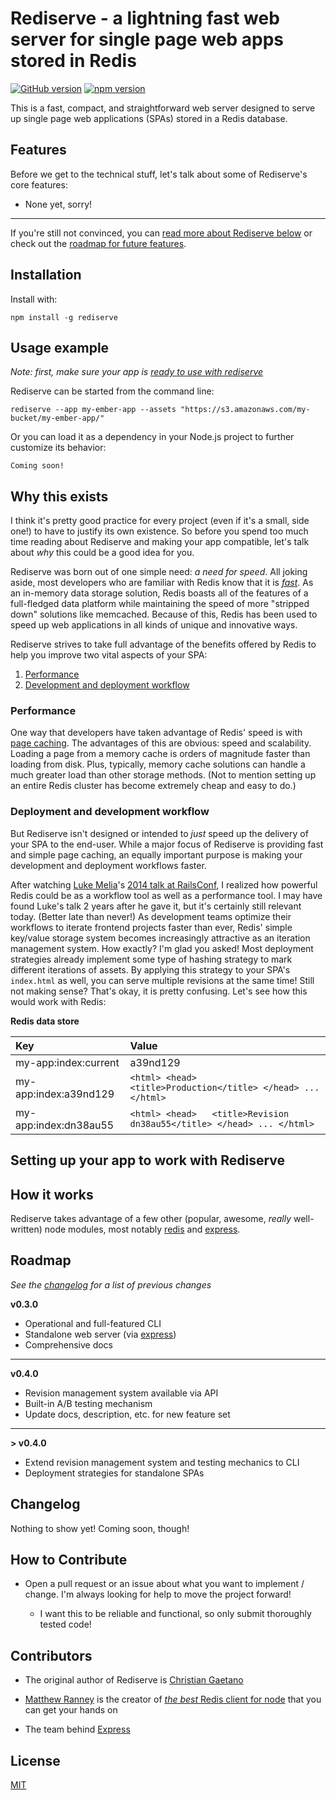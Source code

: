 # Rediserve - a lightning fast web server for single page web apps stored in Redis

[![GitHub version](https://badge.fury.io/gh/cgatno%2Frediserve.svg)](https://badge.fury.io/gh/cgatno%2Frediserve) [![npm version](https://badge.fury.io/js/rediserve.svg)](https://badge.fury.io/js/rediserve)

This is a fast, compact, and straightforward web server designed to serve up single page web applications (SPAs) stored in a Redis database.

## Features

Before we get to the technical stuff, let's talk about some of Rediserve's core features:
- None yet, sorry!

---
If you're still not convinced, you can [read more about Rediserve below](#why-this-exists) or check out the [roadmap for future features](#roadmap).

## Installation

Install with:

```
npm install -g rediserve
```

## Usage example

_Note: first, make sure your app is [ready to use with rediserve](#setting-up-your-app-to-work-with-Rediserve)_

Rediserve can be started from the command line:

```
rediserve --app my-ember-app --assets "https://s3.amazonaws.com/my-bucket/my-ember-app/"
```

Or you can load it as a dependency in your Node.js project to further customize its behavior:

```
Coming soon!
```

## Why this exists

I think it's pretty good practice for every project (even if it's a small, side one!) to have to justify its own existence. So before you spend too much time reading about Rediserve and making your app compatible, let's talk about _why_ this could be a good idea for you.

Rediserve was born out of one simple need: _a need for speed_. All joking aside, most developers who are familiar with Redis know that it is [_fast_](https://redis.io/topics/benchmarks). As an in-memory data storage solution, Redis boasts all of the features of a full-fledged data platform while maintaining the speed of more "stripped down" solutions like memcached. Because of this, Redis has been used to speed up web applications in all kinds of unique and innovative ways.

Rediserve strives to take full advantage of the benefits offered by Redis to help you improve two vital aspects of your SPA:

1. [Performance](#performance)
2. [Development and deployment workflow](#deployment-and-development-workflow)

### Performance

One way that developers have taken advantage of Redis' speed is with [page caching](https://redislabs.com/ebook/redis-in-action/part-1-getting-started/chapter-2-anatomy-of-a-redis-web-application/2-3-web-page-caching). The advantages of this are obvious: speed and scalability. Loading a page from a memory cache is orders of magnitude faster than loading from disk. Plus, typically, memory cache solutions can handle a much greater load than other storage methods. (Not to mention setting up an entire Redis cluster has become extremely cheap and easy to do.)

### Deployment and development workflow

But Rediserve isn't designed or intended to _just_ speed up the delivery of your SPA to the end-user. While a major focus of Rediserve is providing fast and simple page caching, an equally important purpose is making your development and deployment workflows faster.

After watching [Luke Melia](http://www.lukemelia.com/)'s [2014 talk at RailsConf](https://www.youtube.com/watch?v=QZVYP3cPcWQ), I realized how powerful Redis could be as a workflow tool as well as a performance tool. I may have found Luke's talk 2 years after he gave it, but it's certainly still relevant today. (Better late than never!) As development teams optimize their workflows to iterate frontend projects faster than ever, Redis' simple key/value storage system becomes increasingly attractive as an iteration management system. How exactly? I'm glad you asked! Most deployment strategies already implement some type of hashing strategy to mark different iterations of assets. By applying this strategy to your SPA's `index.html` as well, you can serve multiple revisions at the same time! Still not making sense? That's okay, it is pretty confusing. Let's see how this would work with Redis:

**Redis data store**

|          Key          |                                 Value                                  |
|:----------------------|:------------------------------------------------------------------------|
| my-app:index:current  | a39nd129                                                               |
| my-app:index:a39nd129 | `<html> <head>   <title>Production</title> </head> ... </html>`        |
| my-app:index:dn38au55 | `<html> <head>   <title>Revision dn38au55</title> </head> ... </html>` |



## Setting up your app to work with Rediserve



## How it works

Rediserve takes advantage of a few other (popular, awesome, _really_ well-written) node modules, most notably [redis](https://www.npmjs.com/package/redis) and [express](https://www.npmjs.com/package/express).

## Roadmap

_See the [changelog](#changelog) for a list of previous changes_

**v0.3.0**
- Operational and full-featured CLI
- Standalone web server (via [express](https://github.com/expressjs/express/))
- Comprehensive docs

---

**v0.4.0**
- Revision management system available via API
- Built-in A/B testing mechanism
- Update docs, description, etc. for new feature set

---

**> v0.4.0**
- Extend revision management system and testing mechanics to CLI
- Deployment strategies for standalone SPAs

## Changelog

Nothing to show yet! Coming soon, though!

## How to Contribute

- Open a pull request or an issue about what you want to implement / change. I'm always looking for help to move the project forward!

  - I want this to be reliable and functional, so only submit thoroughly tested code!

## Contributors

- The original author of Rediserve is [Christian Gaetano](https://github.com/cgatno)

- [Matthew Ranney](https://github.com/mranney) is the creator of [_the best_ Redis client for node](https://github.com/NodeRedis/node_redis) that you can get your hands on

- The team behind [Express](https://github.com/expressjs/express/)

## License

[MIT](LICENSE)
